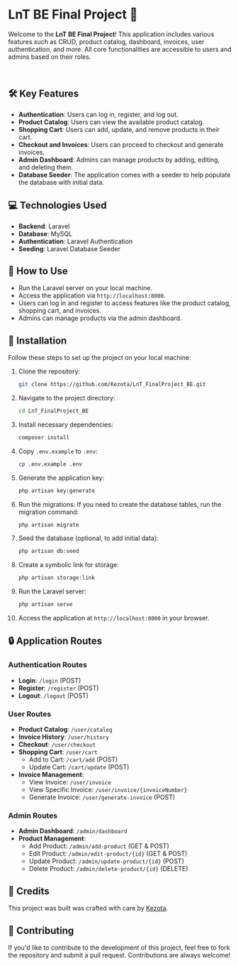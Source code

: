 # LnT BE Final Project 🏢

Welcome to the **LnT BE Final Project**! This application includes various features such as CRUD, product catalog, dashboard, invoices, user authentication, and more. All core functionalities are accessible to users and admins based on their roles.

<br>

## 🛠️ Key Features

- **Authentication**: Users can log in, register, and log out.
- **Product Catalog**: Users can view the available product catalog.
- **Shopping Cart**: Users can add, update, and remove products in their cart.
- **Checkout and Invoices**: Users can proceed to checkout and generate invoices.
- **Admin Dashboard**: Admins can manage products by adding, editing, and deleting them.
- **Database Seeder**: The application comes with a seeder to help populate the database with initial data.

## 💻 Technologies Used

- **Backend**: Laravel
- **Database**: MySQL
- **Authentication**: Laravel Authentication
- **Seeding**: Laravel Database Seeder

## 🎯 How to Use

- Run the Laravel server on your local machine.
- Access the application via `http://localhost:8000`.
- Users can log in and register to access features like the product catalog, shopping cart, and invoices.
- Admins can manage products via the admin dashboard.

## 🔧 Installation

Follow these steps to set up the project on your local machine:

1. Clone the repository:
   ```bash
   git clone https://github.com/Kezota/LnT_FinalProject_BE.git
   ```
2. Navigate to the project directory:
   ```bash
   cd LnT_FinalProject_BE
   ```
3. Install necessary dependencies:
   ```bash
   composer install
   ```
4. Copy `.env.example` to `.env`:
   ```bash
   cp .env.example .env
   ```
5. Generate the application key:
   ```bash
   php artisan key:generate
   ```
6. Run the migrations: If you need to create the database tables, run the migration command:
   ```bash
   php artisan migrate
   ```
7. Seed the database (optional, to add initial data):
   ```bash
   php artisan db:seed
   ```
8. Create a symbolic link for storage:
   ```bash
   php artisan storage:link
   ```
9. Run the Laravel server:
   ```bash
   php artisan serve
   ```
10. Access the application at `http://localhost:8000` in your browser.


## 🔒 Application Routes

### Authentication Routes
- **Login**: `/login` (POST)
- **Register**: `/register` (POST)
- **Logout**: `/logout` (POST)

### User Routes
- **Product Catalog**: `/user/catalog`  
- **Invoice History**: `/user/history`
- **Checkout**: `/user/checkout`
- **Shopping Cart**: `/user/cart`  
  - Add to Cart: `/cart/add` (POST)  
  - Update Cart: `/cart/update` (POST)
- **Invoice Management**: 
  - View Invoice: `/user/invoice`  
  - View Specific Invoice: `/user/invoice/{invoiceNumber}`  
  - Generate Invoice: `/user/generate-invoice` (POST)

### Admin Routes
- **Admin Dashboard**: `/admin/dashboard`
- **Product Management**:
  - Add Product: `/admin/add-product` (GET & POST)
  - Edit Product: `/admin/edit-product/{id}` (GET & POST)
  - Update Product: `/admin/update-product/{id}` (POST)
  - Delete Product: `/admin/delete-product/{id}` (DELETE)


## 👏 Credits

This project was built was crafted with care by [Kezota](https://github.com/kezota).

## 🤝 Contributing

If you'd like to contribute to the development of this project, feel free to fork the repository and submit a pull request. Contributions are always welcome!
